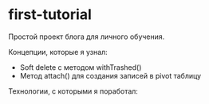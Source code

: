 # first-tutorial


Простой проект блога для личного обучения.

Концепции, которые я узнал:
- Soft delete с методом withTrashed() 
- Метод attach() для создания записей в pivot таблицу

Технологии, с которыми я поработал:

